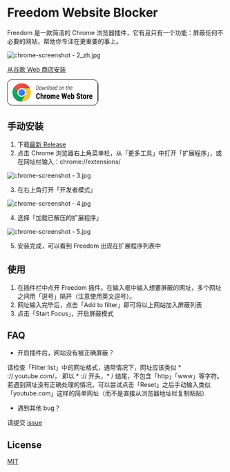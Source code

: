 # Freedom Website Blocker

Freedom 是一款简洁的 Chrome 浏览器插件，它有且只有一个功能：屏蔽任何不必要的网站，帮助你专注在更重要的事上。

![chrome-screenshot - 2_zh.jpg](https://i.loli.net/2021/05/26/KWvhl58Ha342gVP.jpg)

[从谷歌 Web 商店安装](https://chrome.google.com/webstore/detail/freedom-website-blocker/addknbmjckakcnlnmpddbaofgjllpamd)

[![Download](chrome_badge.png)](https://chrome.google.com/webstore/detail/freedom-website-blocker/addknbmjckakcnlnmpddbaofgjllpamd)

## 手动安装
1. 下载[最新 Release](https://github.com/LihaoWang/Website-blocker/releases/tag/1.0.1)
2. 点击 Chrome 浏览器右上角菜单栏，从「更多工具」中打开「扩展程序」，或在网址栏输入：chrome://extensions/

![chrome-screenshot - 3.jpg](https://i.loli.net/2021/05/26/XkrWzgGxcs62Y9D.jpg)

3. 在右上角打开「开发者模式」

![chrome-screenshot - 4.jpg](https://i.loli.net/2021/05/26/cMplsLd8x3qSPCV.jpg)

4. 选择「加载已解压的扩展程序」

![chrome-screenshot - 5.jpg](https://i.loli.net/2021/05/26/mMknT4AdxvLXlS6.jpg)

5. 安装完成，可以看到 Freedom 出现在扩展程序列表中

## 使用
1. 在插件栏中点开 Freedom 插件。在输入框中输入想要屏蔽的网址，多个网址之间用「逗号」隔开（注意使用英文逗号）。
2. 网址输入完毕后，点击「Add to filter」即可将以上网站加入屏蔽列表
3. 点击「Start Focus」，开启屏蔽模式

## FAQ
* 开启插件后，网站没有被正确屏蔽？

请检查「Filter list」中的网址格式，通常情况下，网址应该类似 * ://.youtube.com/， 即以 * :// 开头，* / 结尾，不包含「http」「www」等字符。若遇到网址没有正确处理的情况，可以尝试点击「Reset」之后手动输入类似「youtube.com」这样的简单网址（而不是直接从浏览器地址栏复制粘贴）

* 遇到其他 bug？

请提交 [issue](https://github.com/LihaoWang/Website-blocker/issues)

## License
[MIT](https://choosealicense.com/licenses/mit/)
